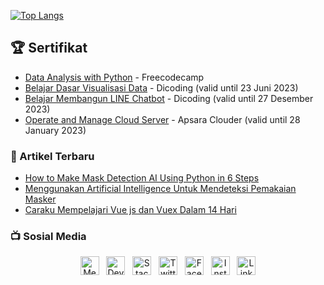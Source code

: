 [![Top Langs](https://github-readme-stats.vercel.app/api/top-langs/?username=PhilipPurwoko&layout=compact)](https://github.com/PhilipPurwoko/PhilipPurwoko)

## :trophy: Sertifikat
- [Data Analysis with Python](https://freecodecamp.org/certification/philippurwoko/data-analysis-with-python-v7) - Freecodecamp
- [Belajar Dasar Visualisasi Data](https://www.dicoding.com/certificates/RVZK48GDEPD5) - Dicoding (valid until 23 Juni 2023)
- [Belajar Membangun LINE Chatbot](https://www.dicoding.com/certificates/2VX3NORW4XYQ) - Dicoding (valid until 27 Desember 2023)
- [Operate and Manage Cloud Server](https://xuecdn2.aliyunedu.net/img_73f8c5b12a599efb0156d2fd1aaf6346.png) - Apsara Clouder (valid until 28 January 2023)

### :newspaper: Artikel Terbaru
- [How to Make Mask Detection AI Using Python in 6 Steps](https://philippurwoko.medium.com/how-to-make-mask-detection-ai-using-python-in-6-steps-157696e84871)
- [Menggunakan Artificial Intelligence Untuk Mendeteksi Pemakaian Masker](https://medium.com/easyread/menggunakan-artificial-intelligence-untuk-mendeteksi-pemakaian-masker-b0564732c4ee)
- [Caraku Mempelajari Vue js dan Vuex Dalam 14 Hari](https://medium.com/easyread/caraku-mempelajari-vue-js-dan-vuex-dalam-14-hari-9b013361af88)

### :tv: Sosial Media 

<p align='center'>
    <a href="https://philippurwoko.medium.com/"><img title="Medium" height="30" src="https://www.flaticon.com/svg/static/icons/svg/2111/2111505.svg"></a>&nbsp;&nbsp;
    <a href="https://dev.to/philippurwoko"><img title="Dev.to Community" height="30" src="https://raw.githubusercontent.com/WaylonWalker/WaylonWalker/main/icon/dev.png"></a>&nbsp;&nbsp;
	<a href="https://stackoverflow.com/users/11811336/philip-purwoko"><img title="Stackoverflow" height="30" src="https://www.flaticon.com/svg/static/icons/svg/2111/2111628.svg"></a>&nbsp;&nbsp;
    <a href="https://twitter.com/PurwokoPhilip"><img title="Twitter" height="30" src="https://github.com/WaylonWalker/WaylonWalker/blob/main/icon/twitter.png?raw=true"></a>&nbsp;&nbsp;
    <a href="https://www.facebook.com/philip.purwoko"><img title="Facebook" height="30" src="https://www.flaticon.com/svg/static/icons/svg/124/124010.svg"></a>&nbsp;&nbsp;
    <a href="https://www.instagram.com/philippurwoko/"><img title="Instagram" height="30" src="https://github.com/WaylonWalker/WaylonWalker/blob/main/icon/instagram.jpg?raw=true"></a>&nbsp;&nbsp;
    <a href="https://www.linkedin.com/in/philip-purwoko-24a635157/"><img title="Linkedin" height="30" src="https://github.com/WaylonWalker/WaylonWalker/blob/main/icon/linkedin.png?raw=true"></a>
</p>
